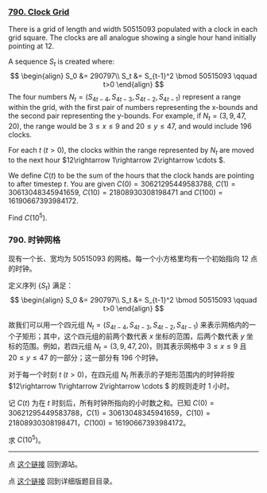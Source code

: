 ### [790. Clock Grid](https://projecteuler.net/problem=790)

There is a grid of length and width 50515093 populated with a clock in each grid square. The clocks are all analogue showing a single hour hand initially pointing at 12.  

A sequence $S_t$ is created where:
$$
\begin{align}
S_0 &= 290797\\
S_t &= S_{t-1}^2 \bmod 50515093 \qquad t>0
\end{align}
$$
The four numbers $N_t = (S_{4t-4}, S_{4t-3}, S_{4t-2}, S_{4t-1})$ represent a range within the grid, with the first pair of numbers representing the x-bounds and the second pair representing the y-bounds. For example, if $N_t = (3,9,47,20)$, the range would be $3\le x\le 9$ and $20\le y\le47$, and would include 196 clocks.

For each $t$ $(t > 0)$, the clocks within the range represented by $N_t$ are moved to the next hour $12\rightarrow 1\rightarrow 2\rightarrow \cdots $.

We define $C(t)$ to be the sum of the hours that the clock hands are pointing to after timestep $t$.
You are given $C(0) = 30621295449583788$, $C(1) =  30613048345941659$, $C(10) = 21808930308198471$ and $C(100) = 16190667393984172$.

Find $C(10^5)$.

### 790. 时钟网格

现有一个长、宽均为 50515093 的网格。每一个小方格里均有一个初始指向 12 点的时钟。

定义序列 $\{S_t\}$ 满足：
$$
\begin{align}
S_0 &= 290797\\
S_t &= S_{t-1}^2 \bmod 50515093 \qquad t>0
\end{align}
$$

故我们可以用一个四元组 $N_t = (S_{4t-4}, S_{4t-3}, S_{4t-2}, S_{4t-1})$ 来表示网格内的一个子矩形；其中，这个四元组的前两个数代表 $x$ 坐标的范围，后两个数代表 $y$ 坐标的范围。例如，若四元组 $N_t = (3,9,47,20)$，则其表示网格中 $3\le x\le 9$ 且 $20\le y\le47$ 的一部分；这一部分有 196 个时钟。

对于每一个时刻 $t$ $(t > 0)$，在四元组 $N_t$ 所表示的子矩形范围内的时钟将按 $12\rightarrow 1\rightarrow 2\rightarrow \cdots $ 的规则走时 1 小时。

记 $C(t)$ 为在 $t$ 时刻后，所有时钟所指向的小时数之和。已知 $C(0) = 30621295449583788$，$C(1) = 30613048345941659$，$C(10) = 21808930308198471$，$C(100) = 16190667393984172$。

求 $C(10^5)$。

---

点 [这个链接](https://fsy-juruo.github.io/pe-chinese-translation/) 回到源站。

点 [这个链接](https://fsy-juruo.github.io/pe-chinese-translation/detailed_content_archives.html) 回到详细版题目目录。